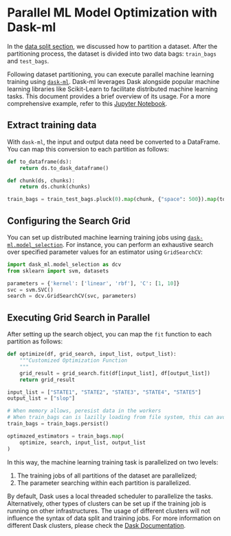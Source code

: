 # Parallel ML Model Optimization with Dask-ml

In the [data split section](https://vegewaterdynamics.github.io/motrainer/usage_split/), we discussed how to partition a dataset. After the partitioning process, the dataset is divided into two data bags: `train_bags` and `test_bags`.

Following dataset partitioning, you can execute parallel machine learning training using [`dask-ml`](https://ml.dask.org/). Dask-ml leverages Dask alongside popular machine learning libraries like Scikit-Learn to facilitate distributed machine learning tasks. This document provides a brief overview of its usage. For a more comprehensive example, refer to this [Jupyter Notebook](https://vegewaterdynamics.github.io/motrainer/notebooks/example_daskml/).


## Extract training data

With `dask-ml`, the input and output data need be converted to a DataFrame. You can map this conversion to each partition as follows:

```python
def to_dataframe(ds):
    return ds.to_dask_dataframe()

def chunk(ds, chunks):
    return ds.chunk(chunks)

train_bags = train_test_bags.pluck(0).map(chunk, {"space": 500}).map(to_dataframe)
```

## Configuring the Search Grid

You can set up distributed machine learning training jobs using [`dask-ml.model_selection`](https://ml.dask.org/modules/api.html#module-dask_ml.model_selection). For instance, you can perform an exhaustive search over specified parameter values for an estimator using `GridSearchCV`:

```python
import dask_ml.model_selection as dcv
from sklearn import svm, datasets

parameters = {'kernel': ['linear', 'rbf'], 'C': [1, 10]}
svc = svm.SVC()
search = dcv.GridSearchCV(svc, parameters)
```

## Executing Grid Search in Parallel

After setting up the search object, you can map the `fit` function to each partition as follows:

```python
def optimize(df, grid_search, input_list, output_list):
    """Customized Optimization Function
    """
    grid_result = grid_search.fit(df[input_list], df[output_list])
    return grid_result

input_list = ["STATE1", "STATE2", "STATE3", "STATE4", "STATE5"]
output_list = ["slop"]

# When memory allows, peresist data in the workers
# When train_bags can is lazilly loading from file system, this can avoid redundant data loading
train_bags = train_bags.persist()

optimazed_estimators = train_bags.map(
    optimize, search, input_list, output_list
)
```

In this way, the machine learning training task is parallelized on two levels:

1. The training jobs of all partitions of the dataset are parallelized;
2. The parameter searching within each partition is parallelized.

By default, Dask uses a local threaded scheduler to parallelize the tasks. Alternatively, other types of clusters can be set up if the training job is running on other infrastructures. The usage of different clusters will not influence the syntax of data split and training jobs. For more information on different Dask clusters, please check the [Dask Documentation](https://docs.dask.org/en/stable/deploying.html).